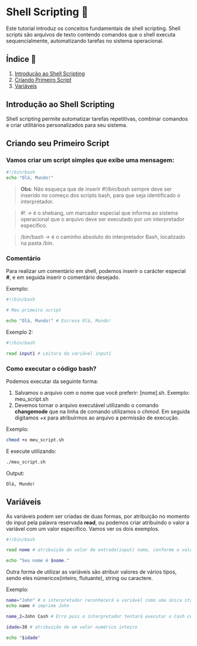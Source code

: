 # Shell Scripting 🐧

Este tutorial introduz os conceitos fundamentais de shell scripting. Shell scripts são arquivos de texto contendo comandos que o shell executa sequencialmente, automatizando tarefas no sistema operacional.

## Índice 📑

1. [Introdução ao Shell Scripting](#Introdução-ao-Shell-Scriptin)
2. [Criando Primeiro Script](#Criando-seu-primeiro-Script)
3. [Variáveis](#Variáveis)

## Introdução ao Shell Scripting 

Shell scripting permite automatizar tarefas repetitivas, combinar comandos e criar utilitários personalizados para seu sistema.

## Criando seu Primeiro Script

### Vamos criar um script simples que exibe uma mensagem:

```bash
#!/bin/bash
echo "Olá, Mundo!"
```

> __Obs__: Não esqueça que de inserir _#!/bin/bash_ sempre deve ser inserido no começo dos scripts bash, para que seja identificado o interpretador.

> #! → é o shebang, um marcador especial que informa ao sistema operacional que o arquivo deve ser executado por um interpretador específico.

> /bin/bash → é o caminho absoluto do interpretador Bash, localizado na pasta /bin.

### Comentário

Para realizar um comentário em shell, podemos inserir o carácter especial **#**, e em seguida inserir o comentário desejado.

Exemplo:

```bash
#!/bin/bash

# Meu primeiro script

echo "Olá, Mundo!" # Escreva Olá, Mundo!
```

Exemplo 2:

```bash
#!/bin/bash

read input1 # Leitura da variável input1
```

### Como executar o código bash?

Podemos executar da seguinte forma:
1. Salvamos o arquivo com o nome que você preferir: [nome].sh. Exemplo: meu_script.sh
2. Devemos tornar o arquivo executável utilizando o comando **changemode** que na linha de comando utilizamos o *chmod*. Em seguida digitamos *+x* para atribuírmos ao arquivo a permissão de execução.

Exemplo:

```bash
chmod +x meu_script.sh
```

E execute utilizando:

```bash
./meu_script.sh
```

Output:
```
Olá, Mundo!
```

## Variáveis

As variáveis podem ser criadas de duas formas, por atribuição no momento do input pela palavra reservada __read__, ou podemos criar atribuindo o valor a variável com um valor específico. Vamos ver os dois exemplos.

```bash
#!/bin/bash

read nome # atribuição do valor de entrada(input) nome, conforme o valor digitado pelo usuário.

echo "Seu nome é $nome."
```

Outra forma de utilizar as variáveis são atribuir valores de vários tipos, sendo eles númericos(inteiro, flutuante), string ou caractere.

Exemplo:

```bash
name="John" # o interpretador reconhecerá a variável como uma única string com o valor John
echo name # imprime John

name_2=John Cash # Erro pois o interpretador tentará executar o Cash como comando

idade=30 # atribuição de um valor numérico inteiro

echo "$idade"

```
